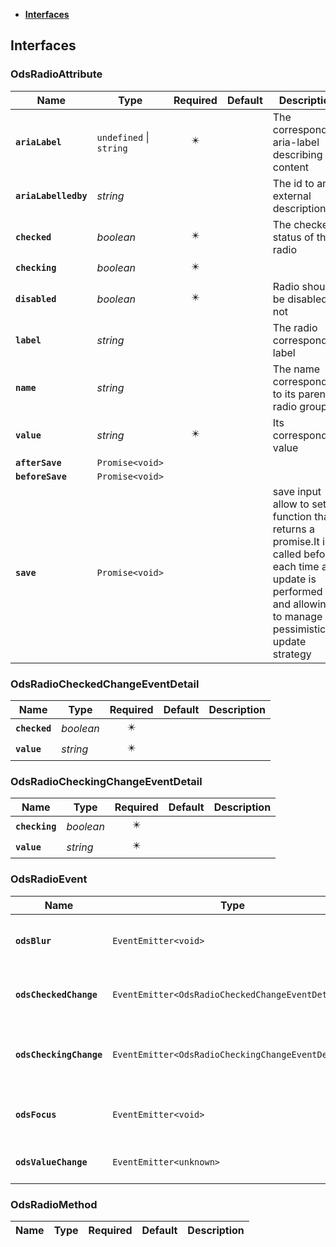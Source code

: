 * [**Interfaces**](#interfaces)

## Interfaces

### OdsRadioAttribute
|Name | Type | Required | Default | Description|
|---|---|:---:|---|---|
|**`ariaLabel`** | `undefined` \| `string` | ✴️ |  | The corresponding aria-label describing its content|
|**`ariaLabelledby`** | _string_ |  |  | The id to an external description|
|**`checked`** | _boolean_ | ✴️ |  | The checked status of the radio|
|**`checking`** | _boolean_ | ✴️ |  | |
|**`disabled`** | _boolean_ | ✴️ |  | Radio should be disabled or not|
|**`label`** | _string_ |  |  | The radio corresponding label|
|**`name`** | _string_ |  |  | The name corresponding to its parent radio group|
|**`value`** | _string_ | ✴️ |  | Its corresponding value|
|**`afterSave`** | `Promise<void>` |  |  | |
|**`beforeSave`** | `Promise<void>` |  |  | |
|**`save`** | `Promise<void>` |  |  | save input allow to set a function that returns a promise.It is called before each time an update is performed and allowing to manage pessimistic update strategy|

### OdsRadioCheckedChangeEventDetail
|Name | Type | Required | Default | Description|
|---|---|:---:|---|---|
|**`checked`** | _boolean_ | ✴️ |  | |
|**`value`** | _string_ | ✴️ |  | |

### OdsRadioCheckingChangeEventDetail
|Name | Type | Required | Default | Description|
|---|---|:---:|---|---|
|**`checking`** | _boolean_ | ✴️ |  | |
|**`value`** | _string_ | ✴️ |  | |

### OdsRadioEvent
|Name | Type | Required | Default | Description|
|---|---|:---:|---|---|
|**`odsBlur`** | `EventEmitter<void>` | ✴️ |  | Event triggered on radio blur|
|**`odsCheckedChange`** | `EventEmitter<OdsRadioCheckedChangeEventDetail>` | ✴️ |  | the checked state changed|
|**`odsCheckingChange`** | `EventEmitter<OdsRadioCheckingChangeEventDetail>` | ✴️ |  | the checked state is being changed|
|**`odsFocus`** | `EventEmitter<void>` | ✴️ |  | Event triggered on radio focus|
|**`odsValueChange`** | `EventEmitter<unknown>` | ✴️ |  | the radio value changed|

### OdsRadioMethod
|Name | Type | Required | Default | Description|
|---|---|:---:|---|---|